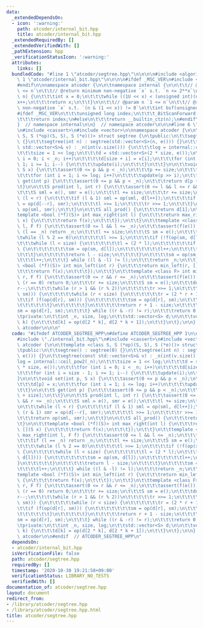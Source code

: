 ```yaml
---
data:
  _extendedDependsOn:
  - icon: ':warning:'
    path: atcoder/internal_bit.hpp
    title: atcoder/internal_bit.hpp
  _extendedRequiredBy: []
  _extendedVerifiedWith: []
  _pathExtension: hpp
  _verificationStatusIcon: ':warning:'
  attributes:
    links: []
  bundledCode: "#line 1 \"atcoder/segtree.hpp\"\n\n\n\n#include <algorithm>\n#line\
    \ 1 \"atcoder/internal_bit.hpp\"\n\n\n\n#ifdef _MSC_VER\n#include <intrin.h>\n\
    #endif\n\nnamespace atcoder {\n\n\tnamespace internal {\n\n\t\t// @param n `0\
    \ <= n`\n\t\t// @return minimum non-negative `x` s.t. `n <= 2**x`\n\t\tint ceil_pow2(int\
    \ n) {\n\t\t\tint x = 0;\n\t\t\twhile ((1U << x) < (unsigned int)(n))\n\t\t\t\t\
    x++;\n\t\t\treturn x;\n\t\t}\n\n\t\t// @param n `1 <= n`\n\t\t// @return minimum\
    \ non-negative `x` s.t. `(n & (1 << x)) != 0`\n\t\tint bsf(unsigned int n) {\n\
    #ifdef _MSC_VER\n\t\t\tunsigned long index;\n\t\t\t_BitScanForward(&index, n);\n\
    \t\t\treturn index;\n#else\n\t\t\treturn __builtin_ctz(n);\n#endif\n\t\t}\n\n\t\
    }  // namespace internal\n\n}  // namespace atcoder\n\n\n#line 6 \"atcoder/segtree.hpp\"\
    \n#include <cassert>\n#include <vector>\n\nnamespace atcoder {\n\n\ttemplate <class\
    \ S, S (*op)(S, S), S (*e)()> struct segtree {\n\tpublic:\n\t\tsegtree() : segtree(0)\
    \ {}\n\t\tsegtree(int n) : segtree(std::vector<S>(n, e())) {}\n\t\tsegtree(const\
    \ std::vector<S>& v) : _n(int(v.size())) {\n\t\t\tlog = internal::ceil_pow2(_n);\n\
    \t\t\tsize = 1 << log;\n\t\t\td = std::vector<S>(2 * size, e());\n\t\t\tfor (int\
    \ i = 0; i < _n; i++)\n\t\t\t\td[size + i] = v[i];\n\t\t\tfor (int i = size -\
    \ 1; i >= 1; i--) {\n\t\t\t\tupdate(i);\n\t\t\t}\n\t\t}\n\n\t\tvoid set(int p,\
    \ S x) {\n\t\t\tassert(0 <= p && p < _n);\n\t\t\tp += size;\n\t\t\td[p] = x;\n\
    \t\t\tfor (int i = 1; i <= log; i++)\n\t\t\t\tupdate(p >> i);\n\t\t}\n\n\t\tS\
    \ get(int p) {\n\t\t\tassert(0 <= p && p < _n);\n\t\t\treturn d[p + size];\n\t\
    \t}\n\n\t\tS prod(int l, int r) {\n\t\t\tassert(0 <= l && l <= r && r <= _n);\n\
    \t\t\tS sml = e(), smr = e();\n\t\t\tl += size;\n\t\t\tr += size;\n\n\t\t\twhile\
    \ (l < r) {\n\t\t\t\tif (l & 1) sml = op(sml, d[l++]);\n\t\t\t\tif (r & 1) smr\
    \ = op(d[--r], smr);\n\t\t\t\tl >>= 1;\n\t\t\t\tr >>= 1;\n\t\t\t}\n\t\t\treturn\
    \ op(sml, smr);\n\t\t}\n\n\t\tS all_prod() {\n\t\t\treturn d[1];\n\t\t}\n\n\t\t\
    template <bool (*f)(S)> int max_right(int l) {\n\t\t\treturn max_right(l, [](S\
    \ x) {\n\t\t\t\treturn f(x);\n\t\t\t});\n\t\t}\n\t\ttemplate <class F> int max_right(int\
    \ l, F f) {\n\t\t\tassert(0 <= l && l <= _n);\n\t\t\tassert(f(e()));\n\t\t\tif\
    \ (l == _n) return _n;\n\t\t\tl += size;\n\t\t\tS sm = e();\n\t\t\tdo {\n\t\t\t\
    \twhile (l % 2 == 0)\n\t\t\t\t\tl >>= 1;\n\t\t\t\tif (!f(op(sm, d[l]))) {\n\t\t\
    \t\t\twhile (l < size) {\n\t\t\t\t\t\tl = (2 * l);\n\t\t\t\t\t\tif (f(op(sm, d[l])))\
    \ {\n\t\t\t\t\t\t\tsm = op(sm, d[l]);\n\t\t\t\t\t\t\tl++;\n\t\t\t\t\t\t}\n\t\t\
    \t\t\t}\n\t\t\t\t\treturn l - size;\n\t\t\t\t}\n\t\t\t\tsm = op(sm, d[l]);\n\t\
    \t\t\tl++;\n\t\t\t} while ((l & -l) != l);\n\t\t\treturn _n;\n\t\t}\n\n\t\ttemplate\
    \ <bool (*f)(S)> int min_left(int r) {\n\t\t\treturn min_left(r, [](S x) {\n\t\
    \t\t\treturn f(x);\n\t\t\t});\n\t\t}\n\t\ttemplate <class F> int min_left(int\
    \ r, F f) {\n\t\t\tassert(0 <= r && r <= _n);\n\t\t\tassert(f(e()));\n\t\t\tif\
    \ (r == 0) return 0;\n\t\t\tr += size;\n\t\t\tS sm = e();\n\t\t\tdo {\n\t\t\t\t\
    r--;\n\t\t\t\twhile (r > 1 && (r % 2))\n\t\t\t\t\tr >>= 1;\n\t\t\t\tif (!f(op(d[r],\
    \ sm))) {\n\t\t\t\t\twhile (r < size) {\n\t\t\t\t\t\tr = (2 * r + 1);\n\t\t\t\t\
    \t\tif (f(op(d[r], sm))) {\n\t\t\t\t\t\t\tsm = op(d[r], sm);\n\t\t\t\t\t\t\tr--;\n\
    \t\t\t\t\t\t}\n\t\t\t\t\t}\n\t\t\t\t\treturn r + 1 - size;\n\t\t\t\t}\n\t\t\t\t\
    sm = op(d[r], sm);\n\t\t\t} while ((r & -r) != r);\n\t\t\treturn 0;\n\t\t}\n\n\
    \tprivate:\n\t\tint _n, size, log;\n\t\tstd::vector<S> d;\n\n\t\tvoid update(int\
    \ k) {\n\t\t\td[k] = op(d[2 * k], d[2 * k + 1]);\n\t\t}\n\t};\n\n}  // namespace\
    \ atcoder\n\n\n"
  code: "#ifndef ATCODER_SEGTREE_HPP\n#define ATCODER_SEGTREE_HPP 1\n\n#include <algorithm>\n\
    #include \"./internal_bit.hpp\"\n#include <cassert>\n#include <vector>\n\nnamespace\
    \ atcoder {\n\n\ttemplate <class S, S (*op)(S, S), S (*e)()> struct segtree {\n\
    \tpublic:\n\t\tsegtree() : segtree(0) {}\n\t\tsegtree(int n) : segtree(std::vector<S>(n,\
    \ e())) {}\n\t\tsegtree(const std::vector<S>& v) : _n(int(v.size())) {\n\t\t\t\
    log = internal::ceil_pow2(_n);\n\t\t\tsize = 1 << log;\n\t\t\td = std::vector<S>(2\
    \ * size, e());\n\t\t\tfor (int i = 0; i < _n; i++)\n\t\t\t\td[size + i] = v[i];\n\
    \t\t\tfor (int i = size - 1; i >= 1; i--) {\n\t\t\t\tupdate(i);\n\t\t\t}\n\t\t\
    }\n\n\t\tvoid set(int p, S x) {\n\t\t\tassert(0 <= p && p < _n);\n\t\t\tp += size;\n\
    \t\t\td[p] = x;\n\t\t\tfor (int i = 1; i <= log; i++)\n\t\t\t\tupdate(p >> i);\n\
    \t\t}\n\n\t\tS get(int p) {\n\t\t\tassert(0 <= p && p < _n);\n\t\t\treturn d[p\
    \ + size];\n\t\t}\n\n\t\tS prod(int l, int r) {\n\t\t\tassert(0 <= l && l <= r\
    \ && r <= _n);\n\t\t\tS sml = e(), smr = e();\n\t\t\tl += size;\n\t\t\tr += size;\n\
    \n\t\t\twhile (l < r) {\n\t\t\t\tif (l & 1) sml = op(sml, d[l++]);\n\t\t\t\tif\
    \ (r & 1) smr = op(d[--r], smr);\n\t\t\t\tl >>= 1;\n\t\t\t\tr >>= 1;\n\t\t\t}\n\
    \t\t\treturn op(sml, smr);\n\t\t}\n\n\t\tS all_prod() {\n\t\t\treturn d[1];\n\t\
    \t}\n\n\t\ttemplate <bool (*f)(S)> int max_right(int l) {\n\t\t\treturn max_right(l,\
    \ [](S x) {\n\t\t\t\treturn f(x);\n\t\t\t});\n\t\t}\n\t\ttemplate <class F> int\
    \ max_right(int l, F f) {\n\t\t\tassert(0 <= l && l <= _n);\n\t\t\tassert(f(e()));\n\
    \t\t\tif (l == _n) return _n;\n\t\t\tl += size;\n\t\t\tS sm = e();\n\t\t\tdo {\n\
    \t\t\t\twhile (l % 2 == 0)\n\t\t\t\t\tl >>= 1;\n\t\t\t\tif (!f(op(sm, d[l])))\
    \ {\n\t\t\t\t\twhile (l < size) {\n\t\t\t\t\t\tl = (2 * l);\n\t\t\t\t\t\tif (f(op(sm,\
    \ d[l]))) {\n\t\t\t\t\t\t\tsm = op(sm, d[l]);\n\t\t\t\t\t\t\tl++;\n\t\t\t\t\t\t\
    }\n\t\t\t\t\t}\n\t\t\t\t\treturn l - size;\n\t\t\t\t}\n\t\t\t\tsm = op(sm, d[l]);\n\
    \t\t\t\tl++;\n\t\t\t} while ((l & -l) != l);\n\t\t\treturn _n;\n\t\t}\n\n\t\t\
    template <bool (*f)(S)> int min_left(int r) {\n\t\t\treturn min_left(r, [](S x)\
    \ {\n\t\t\t\treturn f(x);\n\t\t\t});\n\t\t}\n\t\ttemplate <class F> int min_left(int\
    \ r, F f) {\n\t\t\tassert(0 <= r && r <= _n);\n\t\t\tassert(f(e()));\n\t\t\tif\
    \ (r == 0) return 0;\n\t\t\tr += size;\n\t\t\tS sm = e();\n\t\t\tdo {\n\t\t\t\t\
    r--;\n\t\t\t\twhile (r > 1 && (r % 2))\n\t\t\t\t\tr >>= 1;\n\t\t\t\tif (!f(op(d[r],\
    \ sm))) {\n\t\t\t\t\twhile (r < size) {\n\t\t\t\t\t\tr = (2 * r + 1);\n\t\t\t\t\
    \t\tif (f(op(d[r], sm))) {\n\t\t\t\t\t\t\tsm = op(d[r], sm);\n\t\t\t\t\t\t\tr--;\n\
    \t\t\t\t\t\t}\n\t\t\t\t\t}\n\t\t\t\t\treturn r + 1 - size;\n\t\t\t\t}\n\t\t\t\t\
    sm = op(d[r], sm);\n\t\t\t} while ((r & -r) != r);\n\t\t\treturn 0;\n\t\t}\n\n\
    \tprivate:\n\t\tint _n, size, log;\n\t\tstd::vector<S> d;\n\n\t\tvoid update(int\
    \ k) {\n\t\t\td[k] = op(d[2 * k], d[2 * k + 1]);\n\t\t}\n\t};\n\n}  // namespace\
    \ atcoder\n\n#endif  // ATCODER_SEGTREE_HPP\n"
  dependsOn:
  - atcoder/internal_bit.hpp
  isVerificationFile: false
  path: atcoder/segtree.hpp
  requiredBy: []
  timestamp: '2020-10-30 19:21:58+09:00'
  verificationStatus: LIBRARY_NO_TESTS
  verifiedWith: []
documentation_of: atcoder/segtree.hpp
layout: document
redirect_from:
- /library/atcoder/segtree.hpp
- /library/atcoder/segtree.hpp.html
title: atcoder/segtree.hpp
---
```

